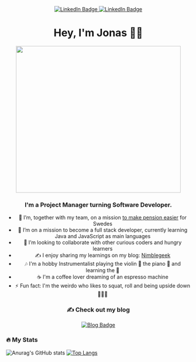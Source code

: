 
<div align= "center" id="badges">
  <a href="https://www.linkedin.com/in/jonas-achouri-sihl%C3%A9n-bb5b2a33/">
  <img src="https://img.shields.io/badge/LinkedIn-blue?style=for-the-badge&logo=linkedin&logoColor=white" alt="LinkedIn Badge"/>
  </a>
  <a href="https://twitter.com/nimblegeek">
  <img src="https://img.shields.io/badge/Twitter-1DA1F2?style=for-the-badge&logo=twitter&logoColor=white" alt="LinkedIn Badge"/>
    

</a>
</div>


<h1 align="center">Hey, I'm Jonas 👋🏽 </h1>

<div align="center">
  <img src="https://media.giphy.com/media/R03zWv5p1oNSQd91EP/giphy.gif" width="450" height="400"/>
</div>


<h3 align="center"> I'm a Project Manager turning Software Developer. </h3>
  

<div style="text-align:center">
 <ul display="inline-block" text-align="center" padding="0">
  <li>
   🔭 I’m, together with my team, on a mission <a href="https://investor.nordea.se/nora-pension/public/">to make pension easier</a> for Swedes
   </li> 
   <li>
   🌱 I’m on a mission to become a full stack developer, currently learning Java and JavaScript as main languages
   </li>
   <li>
   👯 I’m looking to collaborate with other curious coders and hungry learners 
   </li>
   <li>
     ✍️ I enjoy sharing my learnings on my blog: <a href="https://www.nimblegeek.com/">Nimblegeek</a>
   </li>
   <li>
   🎶 I'm a hobby Instrumentalist playing the violin 🎻  the piano 🎹  and learning the 🎸 
   </li>
   <li>
   ☕️ I'm a coffee lover dreaming of an espresso machine  
   </li>
   <li> 
   ⚡ Fun fact: I'm the weirdo who likes to squat, roll and being upside down 🤸🏽‍♂️ 
   </li>
  </ul>
  </div>

<h3 align="center"> 
✍️ Check out my blog 
</h3>
<div align="center">
 <a href="https://www.nimblegeek.com/">
  <img src="https://img.shields.io/badge/Nimblegeek-purple?style=for-the-badge&logo=blog&logoColor=white" alt="Blog Badge"/>
 </a>
</div>

### :fire: My Stats 


![Anurag's GitHub stats](https://github-readme-stats.vercel.app/api?username=nimblegeek&theme=tokyonight&show_icons=true&layout=compact)
[![Top Langs](https://github-readme-stats.vercel.app/api/top-langs/?username=nimblegeek&layout=compact&theme=tokyonight)](https://github.com/anuraghazra/github-readme-stats)
